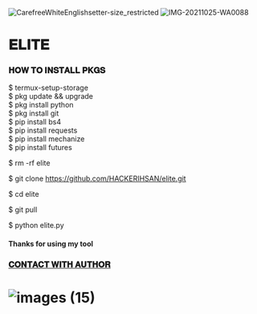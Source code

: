 ![CarefreeWhiteEnglishsetter-size_restricted](https://user-images.githubusercontent.com/79760783/138675671-b295377e-bb0d-4d94-b46a-1fe7a3ff68fb.gif)
![IMG-20211025-WA0088](https://user-images.githubusercontent.com/79760783/138675741-20e52a28-a405-4143-8ea9-b2800eff8789.jpg)

# 𝐄𝐋𝐈𝐓𝐄

### 𝐇𝐎𝐖 𝐓𝐎 𝐈𝐍𝐒𝐓𝐀𝐋𝐋 𝐏𝐊𝐆𝐒

$ termux-setup-storage  
$ pkg update && upgrade  
$ pkg install python  
$ pkg install git  
$ pip install bs4  
$ pip install requests  
$ pip install mechanize  
$ pip install futures  

$ rm -rf elite

$ git clone https://github.com/HACKERIHSAN/elite.git

$ cd elite

$ git pull

$ python elite.py

 
 
 
 #### Thanks for using my tool
 
 
###  [𝐂𝐎𝐍𝐓𝐀𝐂𝐓 𝐖𝐈𝐓𝐇 𝐀𝐔𝐓𝐇𝐎𝐑](https://www.facebook.com/unknownXX007)

 
# ![images (15)](https://user-images.githubusercontent.com/79760783/137754692-887d9855-c420-4917-890d-f8587808ec88.jpeg)
 
 
 
